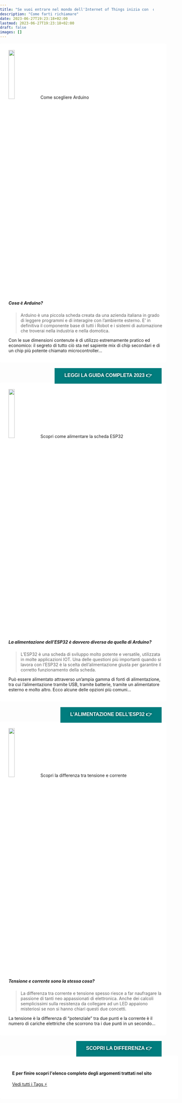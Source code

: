 ```yaml
---
title: "Se vuoi entrare nel mondo dell'Internet of Things inizia con  questi articoli:"
description: "Come farti richiamare"
date: 2023-06-27T19:23:18+02:00
lastmod: 2023-06-27T19:23:18+02:00
draft: false
images: []
---
```




<style>

.col-md-12 > article:nth-child(1) > h1:nth-child(1) {
  color: #ffffff;
}

.lead {
  padding-top:    5px;
  padding-bottom: 5px;
  padding-right: 10px;
  padding-left:  10px;
}

footer {
  background-image: url(images/footer.png);
}

body {
  background-image: url(images/103.jpeg);
  background-size: cover;
  background-repeat: no-repeat;
  margin: 0; 
  padding: 0;
}

h5 {
  font-weight: 700;
}

h3 {
  text-transform: uppercase;
  color: #5f7c57;
}

.bz-form {width: 684px; margin: 200px auto 0; }

.bz-container {
  width: 100%;
  background-color: #fff;
  padding: 30px 40px 20px;
  border-radius: 7px;
  border: 0px solid #74A1B4;
}

.bz-btmmargin {
  margin-bottom: 14px !important;
}
.bz-topmargin {
  margin-top: 6px !important;
}

.bz-left {float: left; width: 49%; padding-right: 2%; min-width: 300px;}
.bz-right {float: left; width: 49%; min-width: 300px;}
.bz-clear {clear: both;}

input[type='text'], input[type='email'] {
  box-sizing: border-box;
  -webkit-box-sizing: border-box;
  -moz-box-sizing: border-box;
  outline: 0;
  display: block;
  width: 100%;
  padding: 7px;
  border: 0;
  border-bottom: 1px solid #ddd;
  background: transparent;
  margin-bottom: 10px;
  height: 45px;
}

input[type='submit'] {
  float: right;
  background-color: #007D7E;
  border: none;
  color: white;
  font-size: 18px;
  text-transform: uppercase;
  font-weight: 700;
  text-shadow: 0 0 10px rgba(0, 0, 0, 0.40);
  padding: 12px 32px;
  text-align: center;
  text-decoration: none;
  display: inline-block;
  font-size: 16px;
  margin: 4px 2px;
  cursor: pointer;
}

/* input[type='submit']:hover {
  background-color: #000000;
} */

@media only screen and (max-width: 600px) {
  .bz-container {padding: 10px;}
  .bz-form {width: 100%;}
  .bz-left, .bz-right { width: 100%; padding: 0 10px;}
  input[type='submit'] {margin-left: 10px;}
}
</style>



<div style="padding: 5px 1em 0 2em;" class="bz-container">
<br>
<img width="20%" class="x figure-img img-fluid lazyload blur-up" src="/105/101.svg" alt="">
Come scegliere Arduino

##### Cosa è Arduino?

> Arduino è una piccola scheda creata da una azienda italiana in grado di leggere programmi e di interagire con l’ambiente esterno. E’ in definitiva il componente base di tutti i Robot e i sistemi di automazione che troverai nella industria e nella domotica. 

Con le sue dimensioni contenute è di utilizzo estremamente pratico ed economico: il segreto di tutto ciò sta nel sapiente mix di chip secondari e di un chip più potente chiamato microcontroller...

<br>
<p> 
<a href="https://www.robotdazero.it/blog/la-guida-definitiva-per-scegliere-il-tuo-arduino/">
<input class="btn btn-primary btn-lg px-4 mb-2" type="submit" value="Leggi la guida Completa 2023 👉"></a>
</p>
</div>

<br>
<br>
<br>

<div style="padding: 5px 1em 0 2em;" class="bz-container">
<br>
<img width="20%" class="x figure-img img-fluid lazyload blur-up" src="/105/102.svg" alt="">
Scopri come alimentare la scheda ESP32

##### La alimentazione dell'ESP32 è davvero diversa da quella di Arduino?

> L’ESP32 è una scheda di sviluppo molto potente e versatile, utilizzata in molte applicazioni IOT. Una delle questioni più importanti quando si lavora con l’ESP32 è la scelta dell’alimentazione giusta per garantire il corretto funzionamento della scheda. 

Può essere alimentato attraverso un’ampia gamma di fonti di alimentazione, tra cui l’alimentazione tramite USB, tramite batterie, tramite un alimentatore esterno e molto altro. Ecco alcune delle opzioni più comuni...

<br>
<p> 
<a href="https://www.robotdazero.it/blog/esp32-e-la-sua-alimentazione/">
<input class="btn btn-primary btn-lg px-4 mb-2" type="submit" value="L'alimentazione dell'ESP32 👉"> </a> 
</p>
</div>

<br>
<br>
<br>

<div style="padding: 5px 1em 0 2em;" class="bz-container">
<br>
<img width="20%" class="x figure-img img-fluid lazyload blur-up" src="/105/103.svg" alt="">
Scopri la differenza tra tensione e corrente

##### Tensione e corrente sono la stessa cosa?

> La differenza tra corrente e tensione spesso riesce a far naufragare la passione di tanti neo appassionati di elettronica. Anche dei calcoli semplicissimi sulla resistenza da collegare ad un LED appaiono misteriosi se non si hanno chiari questi due concetti.

La tensione è la differenza di “potenziale” tra due punti e la corrente è il numero di cariche elettriche che scorrono tra i due punti in un secondo...

<br>
<p> 
<a href="https://www.robotdazero.it/blog/la-differenza-tra-corrente-e-tensione">
<input class="btn btn-primary btn-lg px-4 mb-2" type="submit" value="Scopri la differenza 👉"> </a> 
</p>
</div>

<br>
<br>
<br>

<div class="bz-container">

#### E per finire scopri l'elenco completo degli argomenti trattati nel sito
<a href="https://www.robotdazero.it/tags/" class="btn btn-primary btn-lg px-4 mb-2" type="submit">Vedi tutti i Tags ⚡️</a>
</div>

<br>
<br>
<br>
